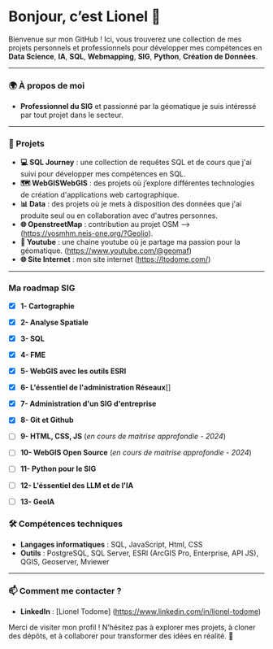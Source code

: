 # Bonjour, c’est Lionel 👋

Bienvenue sur mon GitHub ! Ici, vous trouverez une collection de mes projets personnels et professionnels pour développer mes compétences en **Data Science**, **IA**, **SQL**, **Webmapping**, **SIG**, **Python**, **Création de Données**.

---

### 🌍 À propos de moi

- **Professionnel du SIG** et passionné par la géomatique je suis intéressé par tout projet dans le secteur. 

---

### 🚀 Projets

- **💻 SQL Journey** : une collection de requêtes SQL et de cours que j'ai suivi pour développer mes compétences en SQL.
- **🗺 WebGISWebGIS** : des projets où j’explore différentes technologies de création d'applications web cartographique.
- **📊 Data** : des projets où je mets à disposition des données que j'ai produite seul ou en collaboration avec d'autres personnes.
- **🌐 OpenstreetMap** : contribution au projet OSM --> (https://yosmhm.neis-one.org/?Geolio).
- **🎥 Youtube** : une chaine youtube où je partage ma passion pour la géomatique. (https://www.youtube.com/@geomaf)
- **🌐 Site Internet** : mon site internet (https://ltodome.com/)

---
### Ma roadmap SIG

- [x] **1- Cartographie** 
- [x] **2- Analyse Spatiale**
- [x] **3- SQL** 
- [x] **4- FME** 
- [x] **5- WebGIS avec les outils ESRI**
- [x] **6- L'éssentiel de l'administration Réseaux**[]
- [x] **7- Administration d'un SIG d'entreprise**
- [x] **8- Git et Github**
- [ ] **9- HTML, CSS, JS** (*en cours de maitrise approfondie - 2024*)
- [ ] **10- WebGIS Open Source** (*en cours de maitrise approfondie - 2024*)
- [ ] **11- Python pour le SIG**
- [ ] **12- L'éssentiel des LLM et de l'IA**
- [ ] **13- GeoIA**
  

### 🛠️ Compétences techniques

- **Langages informatiques** : SQL, JavaScript, Html, CSS 
- **Outils** : PostgreSQL, SQL Server, ESRI (ArcGIS Pro, Enterprise, API JS), QGIS, Geoserver, Mviewer

---

### 📫 Comment me contacter ?

- **LinkedIn** : [Lionel Todome] (https://www.linkedin.com/in/lionel-todome)

Merci de visiter mon profil ! N’hésitez pas à explorer mes projets, à cloner des dépôts, et à collaborer pour transformer des idées en réalité. 🚀
